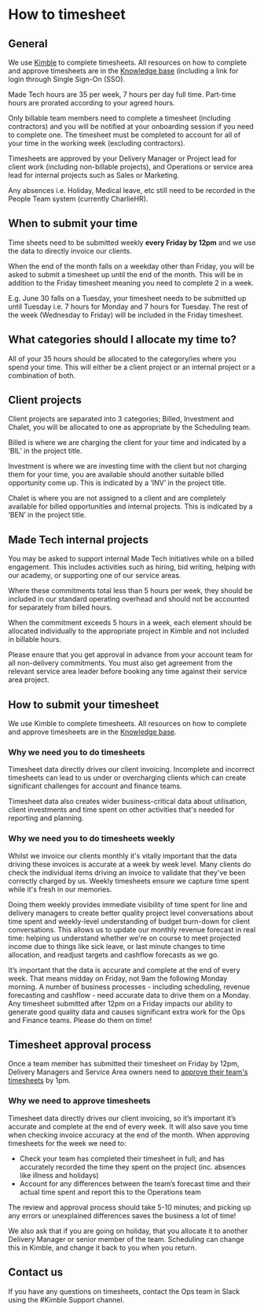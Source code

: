 # How to timesheet

## General

We use [Kimble](https://www.kimbleapps.com/) to complete timesheets. All resources on how to complete and approve timesheets are in the [Knowledge base](https://sites.google.com/madetech.com/signpost/home/kimble-resources?authuser=0) (including a link for login through Single Sign-On (SSO). 

Made Tech hours are 35 per week, 7 hours per day full time. Part-time hours are prorated according to your agreed hours.

Only billable team members need to complete a timesheet (including contractors) and you will be notified at your onboarding session if you need to complete one. The timesheet must be completed to account for all of your time in the working week (excluding contractors).

Timesheets are approved by your Delivery Manager or Project lead for client work (including non-billable projects), and Operations or service area lead for internal projects such as Sales or Marketing.

Any absences i.e. Holiday, Medical leave, etc still need to be recorded in the People Team system (currently CharlieHR).

## When to submit your time

Time sheets need to be submitted weekly **every Friday by 12pm** and we use the data to directly invoice our clients.

When the end of the month falls on a weekday other than Friday, you will be asked to submit a timesheet up until the end of the month. This will be in addition to the Friday timesheet meaning you need to complete 2 in a week.

E.g. June 30 falls on a Tuesday, your timesheet needs to be submitted up until Tuesday i.e. 7 hours for Monday and 7 hours for Tuesday. The rest of the week (Wednesday to Friday) will be included in the Friday timesheet.

## What categories should I allocate my time to?

All of your 35 hours should be allocated to the category/ies where you spend your time. This will either be a client project or an internal project or a combination of both.

## Client projects

Client projects are separated into 3 categories; Billed, Investment and Chalet, you will be allocated to one as appropriate by the Scheduling team.

Billed is where we are charging the client for your time and indicated by a ‘BIL’ in the project title.

Investment is where we are investing time with the client but not charging them for your time, you are available should another suitable billed opportunity come up. This is indicated by a ‘INV’ in the project title.

Chalet is where you are not assigned to a client and are completely available for billed opportunities and internal projects. This is indicated by a ‘BEN’ in the project title.

## Made Tech internal projects

You may be asked to support internal Made Tech initiatives while on a billed engagement. This includes activities such as hiring, bid writing, helping with our academy, or supporting one of our service areas.

Where these commitments total less than 5 hours per week, they should be included in our standard operating overhead and should not be accounted for separately from billed hours.

When the commitment exceeds 5 hours in a week, each element should be allocated individually to the appropriate project in Kimble and not included in billable hours.

Please ensure that you get approval in advance from your account team for all non-delivery commitments. You must also get agreement from the relevant service area leader before booking any time against their service area project.

## How to submit your timesheet

We use Kimble to complete timesheets. All resources on how to complete and approve timesheets are in the [Knowledge base](https://sites.google.com/madetech.com/signpost/home/kimble-resources?authuser=0).

### Why we need you to do timesheets

Timesheet data directly drives our client invoicing. Incomplete and incorrect timesheets can lead to us under or overcharging clients which can create significant challenges for account and finance teams.

Timesheet data also creates wider business-critical data about utilisation, client investments and time spent on other activities that's needed for reporting and planning.

### Why we need you to do timesheets weekly
Whilst we invoice our clients monthly it's vitally important that the data driving these invoices is accurate at a week by week level. Many clients do check the individual items driving an invoice to validate that they've been correctly charged by us. Weekly timesheets ensure we capture time spent while it's fresh in our memories.

Doing them weekly provides immediate visibility of time spent for line and delivery managers to create better quality project level conversations about time spent and weekly-level understanding of budget burn-down for client conversations. This allows us to update our monthly revenue forecast in real time: helping us understand whether we're on course to meet projected income due to things like sick leave, or last minute changes to time allocation, and readjust targets and cashflow forecasts as we go.

It’s important that the data is accurate and complete at the end of every week. That means midday on Friday, not 9am the following Monday morning. A number of business processes - including scheduling, revenue forecasting and cashflow - need accurate data to drive them on a Monday. Any timesheet submitted after 12pm on a Friday impacts our ability to generate good quality data and causes significant extra work for the Ops and Finance teams. Please do them on time!

## Timesheet approval process

Once a team member has submitted their timesheet on Friday by 12pm, Delivery Managers and Service Area owners need to [approve their team's timesheets](https://trello.com/c/k12r2uja/40-approving-timesheets) by 1pm.

### Why we need to approve timesheets

Timesheet data directly drives our client invoicing, so it’s important it’s accurate and complete at the end of every week. It will also save you time when checking invoice accuracy at the end of the month. When approving timesheets for the week we need to:
* Check your team has completed their timesheet in full; and has accurately recorded the time they spent on the project (inc. absences like illness and holidays)
* Account for any differences between the team’s forecast time and their actual time spent and report this to the Operations team

The review and approval process should take 5-10 minutes; and picking up any errors or unexplained differences saves the business a lot of time!

We also ask that if you are going on holiday, that you allocate it to another Delivery Manager or senior member of the team. Scheduling can change this in Kimble, and change it back to you when you return. 

## Contact us

If you have any questions on timesheets, contact the Ops team in Slack using the #Kimble Support channel.

